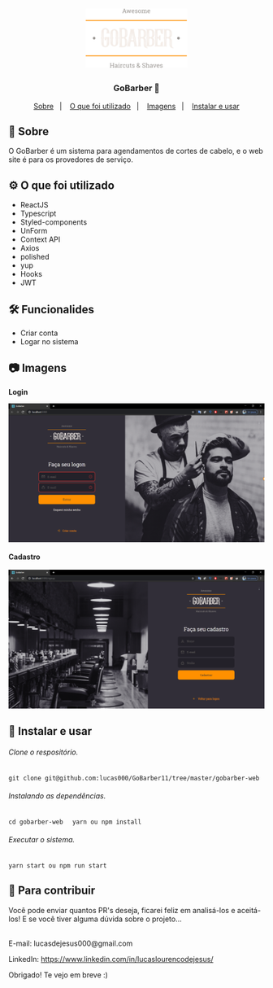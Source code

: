 
<h1 align="center">
    <img alt="Go Barber" src="src/assets/logo.svg" width="200px" />
</h1>

<h3 align="center">
  GoBarber 🧔
</h3>

<p align="center">
  <a href="#rocket-sobre-o-desafio">Sobre</a>&nbsp;&nbsp;&nbsp;|&nbsp;&nbsp;&nbsp;
  <a href='#gear-oque-foi-utilizado'>O que foi utilizado</a>&nbsp;&nbsp;&nbsp;|&nbsp;&nbsp;&nbsp;
  <a href="#camera-imagens">Imagens</a>&nbsp;&nbsp;&nbsp;|&nbsp;&nbsp;&nbsp;
  <a href="#Instalar e usar">Instalar e usar</a>
</p>

## 💈 Sobre

 O GoBarber é um sistema para agendamentos de cortes de cabelo, e o web site é para os provedores de serviço.



## ⚙️ O que foi utilizado
<ul>
  <li>ReactJS</li>
  <li>Typescript</li>
  <li>Styled-components</li>
  <li>UnForm</li>
  <li>Context API</li>
  <li>Axios</li>
  <li>polished</li>
  <li>yup</li>
  <li>Hooks</li>
  <li>JWT</li>
</ul>

## 🛠 Funcionalides

<ul>
  <li>Criar conta</li>
  <li>Logar no sistema</li>
</ul>


## 📷 Imagens

<strong>Login</strong>
<br/>

<img width="550" src='./img/Logon.png'>
<br /><br />
<strong>Cadastro</strong>
<br /><br/>

<img width="550" src='./img/SingUp.png'>
<br />

## 🚀 Instalar e usar

###### Clone o respositório.
``git clone git@github.com:lucas000/GoBarber11/tree/master/gobarber-web``

###### Instalando as dependências.
``cd gobarber-web ``
`` yarn ou npm install``

###### Executar o sistema.
``yarn start ou npm run start ``


## 🤝 Para contribuir

Você pode enviar quantos PR's deseja, ficarei feliz em analisá-los e aceitá-los! E se você tiver alguma dúvida sobre o projeto...

<br>
E-mail: lucasdejesus000@gmail.com

LinkedIn: <a href="https://www.linkedin.com/in/lucaslourencodejesus/">https://www.linkedin.com/in/lucaslourencodejesus/</a>

Obrigado! Te vejo em breve :)
